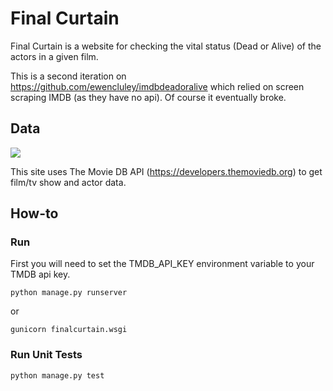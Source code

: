 # Final Curtain

Final Curtain is a website for checking the vital status (Dead or Alive) of the actors in a given film.

This is a second iteration on https://github.com/ewencluley/imdbdeadoralive which relied on screen scraping IMDB (as they have no api). 
Of course it eventually broke.

## Data
![](https://www.themoviedb.org/assets/2/v4/logos/v2/blue_long_2-9665a76b1ae401a510ec1e0ca40ddcb3b0cfe45f1d51b77a308fea0845885648.svg)

This site uses The Movie DB API (https://developers.themoviedb.org) to get film/tv show and actor data.

## How-to
### Run
First you will need to set the TMDB_API_KEY environment variable to your TMDB api key.
```shell script
python manage.py runserver
```
or
```shell script
gunicorn finalcurtain.wsgi
```
### Run Unit Tests
```shell script
python manage.py test
```
